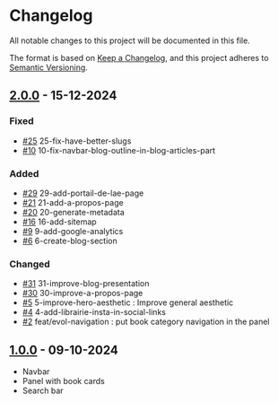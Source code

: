 # Changelog

All notable changes to this project will be documented in this file.

The format is based on [Keep a Changelog](https://keepachangelog.com/en/1.1.0/),
and this project adheres to [Semantic Versioning](https://semver.org/spec/v2.0.0.html).

## [2.0.0] - 15-12-2024

### Fixed

- [#25] 25-fix-have-better-slugs
- [#10] 10-fix-navbar-blog-outline-in-blog-articles-part

### Added 

- [#29] 29-add-portail-de-lae-page
- [#21] 21-add-a-propos-page
- [#20] 20-generate-metadata
- [#16] 16-add-sitemap
- [#9] 9-add-google-analytics
- [#6] 6-create-blog-section 

### Changed 

- [#31] 31-improve-blog-presentation
- [#30] 30-improve-a-propos-page
- [#5] 5-improve-hero-aesthetic : Improve general aesthetic
- [#4] 4-add-librairie-insta-in-social-links 
- [#2] feat/evol-navigation : put book category navigation in the panel

## [1.0.0] - 09-10-2024

- Navbar
- Panel with book cards
- Search bar


<!-- ISSUES -->
[#2]: https://github.com/willfynch/lalibrairiedesautoedites/issues/2
[#4]: https://github.com/willfynch/lalibrairiedesautoedites/issues/4
[#5]: https://github.com/willfynch/lalibrairiedesautoedites/issues/5
[#6]: https://github.com/willfynch/lalibrairiedesautoedites/issues/6
[#9]: https://github.com/willfynch/lalibrairiedesautoedites/issues/9
[#10]: https://github.com/willfynch/lalibrairiedesautoedites/issues/10
[#16]: https://github.com/willfynch/lalibrairiedesautoedites/issues/16
[#20]: https://github.com/willfynch/lalibrairiedesautoedites/issues/20
[#21]: https://github.com/willfynch/lalibrairiedesautoedites/issues/21
[#25]: https://github.com/willfynch/lalibrairiedesautoedites/issues/25
[#29]: https://github.com/willfynch/lalibrairiedesautoedites/issues/29
[#30]: https://github.com/willfynch/lalibrairiedesautoedites/issues/30
[#31]: https://github.com/willfynch/lalibrairiedesautoedites/issues/31


<!-- TAGS -->
[1.0.0]: https://github.com/willfynch/lalibrairiedesautoedites/releases/tag/v1.0.0
[2.0.0]: https://github.com/willfynch/lalibrairiedesautoedites/releases/tag/v2.0.0
